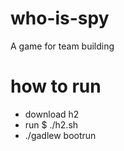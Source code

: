 # who-is-spy
A game for team building 

# how to run 

- download h2 
- run $ ./h2.sh 
- ./gadlew bootrun